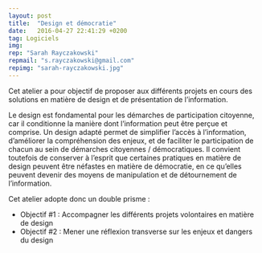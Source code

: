 ```yaml
---
layout: post
title:  "Design et démocratie"
date:   2016-04-27 22:41:29 +0200
tag: Logiciels
img:
rep: "Sarah Rayczakowski"
repmail: "s.rayczakowski@gmail.com"
repimg: "sarah-rayczakowski.jpg"
---
```


Cet atelier a pour objectif de proposer aux différents projets en cours des solutions en matière de design et de présentation de l’information.

Le design est fondamental pour les démarches de participation citoyenne, car il conditionne la manière dont l’information peut être perçue et comprise. Un design adapté permet de simplifier l’accès à l’information, d’améliorer la compréhension des enjeux, et de faciliter le participation de chacun au sein de démarches citoyennes / démocratiques. Il convient toutefois de conserver à l’esprit que certaines pratiques en matière de design peuvent être néfastes en matière de démocratie, en ce qu’elles peuvent devenir des moyens de manipulation et de détournement de l’information.

Cet atelier adopte donc un double prisme :

- Objectif #1 : Accompagner les différents projets volontaires en matière de design<br>
- Objectif #2 : Mener une réflexion transverse sur les enjeux et dangers du design


